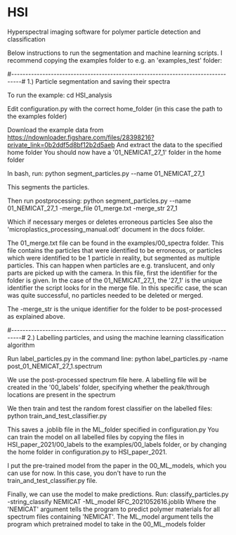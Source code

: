 # HSI
Hyperspectral imaging software for polymer particle detection and classification


Below instructions to run the segmentation and machine learning scripts.
I recommend copying the examples folder to e.g. an 'examples_test' folder:

#---------------------------------------------------------------------------------#
1.) Particle segmentation and saving their spectra

To run the example:
cd HSI_analysis

Edit configuration.py with the correct home_folder (in this case the path to the examples folder)

Download the example data from https://ndownloader.figshare.com/files/28398216?private_link=0b2ddf5d8bf12b2d5aeb
And extract the data to the specified home folder 
You should now have a '01_NEMICAT_27_1' folder in the home folder

In bash, run:
python segment_particles.py --name 01_NEMICAT_27_1

This segments the particles.

Then run postprocessing:
python segment_particles.py --name 01_NEMICAT_27_1 -merge_file 01_merge.txt -merge_str 27_1

Which if necessary merges or deletes erroneous particles
See also the 'microplastics_processing_manual.odt' document in the docs folder.

The 01_merge.txt file can be found in the examples/00_spectra folder. 
This file contains the particles that were identified to be erroneous, or particles which were identified to be 1 particle in reality, but segmented as multiple particles. This can happen when particles are e.g. translucent, and only parts are picked up with the camera. In this file, first the identifier for the folder is given. In the case of the 01_NEMICAT_27_1, the '27_1' is the unique identifier the script looks for in the merge file. In this specific case, the scan was quite successful, no particles needed to be deleted or merged.

The -merge_str is the unique identifier for the folder to be post-processed as explained above. 

#---------------------------------------------------------------------------------#
2.) Labelling particles, and using the machine learning classification algorithm

Run label_particles.py in the command line: 
python label_particles.py -name post_01_NEMICAT_27_1.spectrum

We use the post-processed spectrum file here. A labelling file will be created in the '00_labels' folder, specifying whether the peak/through locations are present in the spectrum


We then train and test the random forest classifier on the labelled files:
python train_and_test_classifier.py

This saves a .joblib file in the ML_folder specified in configuration.py
You can train the model on all labelled files by copying the files in HSI_paper_2021/00_labels to the examples/00_labels folder, or by changing the home folder in configuration.py to HSI_paper_2021.

I put the pre-trained model from the paper in the 00_ML_models, which you can use for now. In this case, you don't have to run the train_and_test_classifier.py file.



Finally, we can use the model to make predictions.
Run:
classify_particles.py -string_classify NEMICAT -ML_model RFC_2021052616.joblib
Where the 'NEMICAT' argument tells the program to predict polymer materials for all spectrum files containing 'NEMICAT'. 
The ML_model argument tells the program which pretrained model to take in the 00_ML_models folder

